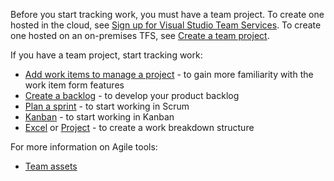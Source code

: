 
Before you start tracking work, you must have a team project. To create one hosted in the cloud, see [Sign up for Visual Studio Team Services](../../accounts/create-account-msa-or-work-student.md). To create one hosted on an on-premises TFS, see [Create a team project](../../accounts/create-team-project.md).   

If you have a team project, start tracking work:  

-   [Add work items to manage a project](../backlogs/add-work-items.md) - to gain more familiarity with the work item form features  
-   [Create a backlog](../backlogs/create-your-backlog.md) - to develop your product backlog   
-   [Plan a sprint](../scrum/sprint-planning.md) - to start working in Scrum    
-   [Kanban](../kanban/kanban-basics.md)  - to start working in Kanban  
-   [Excel](../office/bulk-add-modify-work-items-excel.md) or [Project](../office/create-your-backlog-tasks-using-project.md) - to create a work breakdown structure   

For more information on Agile tools:

- [Team assets](../about-teams-and-settings.md)  
